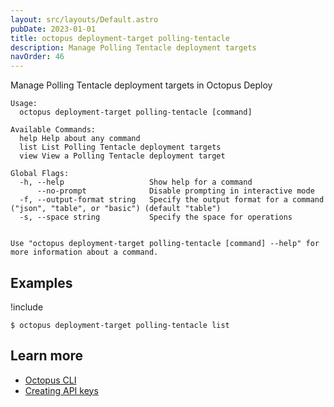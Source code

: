 ```yaml
---
layout: src/layouts/Default.astro
pubDate: 2023-01-01
title: octopus deployment-target polling-tentacle
description: Manage Polling Tentacle deployment targets
navOrder: 46
---
```


Manage Polling Tentacle deployment targets in Octopus Deploy


```
Usage:
  octopus deployment-target polling-tentacle [command]

Available Commands:
  help Help about any command
  list List Polling Tentacle deployment targets
  view View a Polling Tentacle deployment target

Global Flags:
  -h, --help                   Show help for a command
      --no-prompt              Disable prompting in interactive mode
  -f, --output-format string   Specify the output format for a command ("json", "table", or "basic") (default "table")
  -s, --space string           Specify the space for operations


Use "octopus deployment-target polling-tentacle [command] --help" for more information about a command.
```

## Examples

!include <samples-instance>


```
$ octopus deployment-target polling-tentacle list

```

## Learn more

- [Octopus CLI](/docs/octopus-rest-api/cli/index.md)
- [Creating API keys](/docs/octopus-rest-api/how-to-create-an-api-key.md)